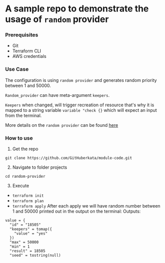 # A sample repo to demonstrate the usage of `random` provider 

### Prerequisites
- Git
- Terraform CLI
- AWS credentials

### Use Case
The configuration is using `random provider` and generates random priority between 1 and 50000.

`Random_provider` can have meta-argument `keepers`.

`Keepers` when changed, will trigger recreation of resource that's why it is mapped to a string variable `variable "check {}` which will expect an input from the terminal.

More details on the `random provider` can be found [here](https://registry.terraform.io/providers/hashicorp/random/latest/docs)

### How to use
1. Get the repo
```
git clone https://github.com/GitHuberkata/module-code.git
```
2. Navigate to folder projects
```
cd random-provider
```
3. Execute
- `terraform init`
- `terraform plan`
- `terraform apply`
After each apply we will have random number between 1 and 50000 printed out in the output on the terminal:
Outputs:

```
value = {
  "id" = "18505"
  "keepers" = tomap({
    "value" = "yes"
  })
  "max" = 50000
  "min" = 1
  "result" = 18505
  "seed" = tostring(null)
  ```



